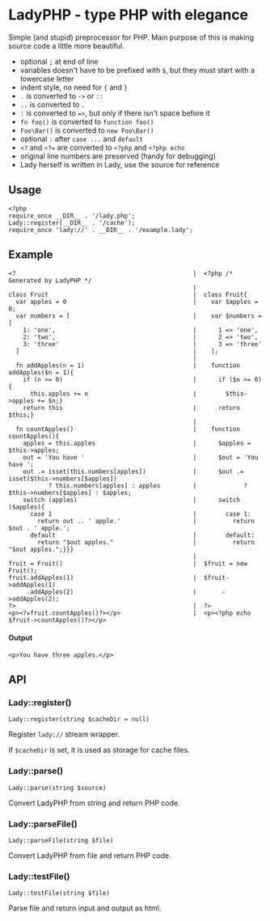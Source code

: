 
LadyPHP - type PHP with elegance
================================

Simple (and stupid) preprocessor for PHP. Main purpose of this is making source code a little more beautiful.

- optional `;` at end of line
- variables doesn't have to be prefixed with `$`, but they must start with a lowercase letter
- indent style, no need for `{` and `}`
- `.` is converted to `->` or `::`
- `..` is converted to `.`
- `:` is converted to `=>`, but only if there isn't space before it
- `fn foo()` is converted to `function foo()`
- `Foo\Bar()` is converted to `new Foo\Bar()`
- optional `:` after `case ...` and `default`
- `<?` and `<?=` are converted to `<?php` and `<?php echo`
- original line numbers are preserved (handy for debugging)
- Lady herself is written in Lady, use the source for reference

## Usage

    <?php
    require_once __DIR__ . '/lady.php';
    Lady::register(__DIR__ . '/cache');
    require_once 'lady://' . __DIR__ . '/example.lady';

## Example

    <?                                                 |  <?php /* Generated by LadyPHP */
                                                       |
    class Fruit                                        |  class Fruit{
      var apples = 0                                   |    var $apples = 0;
      var numbers = [                                  |    var $numbers = [
        1: 'one',                                      |      1 => 'one',
        2: 'two',                                      |      2 => 'two',
        3: 'three'                                     |      3 => 'three'
      ]                                                |    ];
                                                       |
      fn addApples(n = 1)                              |    function addApples($n = 1){
        if (n >= 0)                                    |      if ($n >= 0){
          this.apples += n                             |        $this->apples += $n;}
        return this                                    |      return $this;}
                                                       |
      fn countApples()                                 |    function countApples(){
        apples = this.apples                           |      $apples = $this->apples;
        out = 'You have '                              |      $out = 'You have ';
        out .= isset(this.numbers[apples])             |      $out .= isset($this->numbers[$apples])
               ? this.numbers[apples] : apples         |             ? $this->numbers[$apples] : $apples;
        switch (apples)                                |      switch ($apples){
          case 1                                       |        case 1:
            return out .. ' apple.'                    |          return $out . ' apple.';
          default                                      |        default:
            return "$out apples."                      |          return "$out apples.";}}}
                                                       |
    fruit = Fruit()                                    |  $fruit = new Fruit();
    fruit.addApples(1)                                 |  $fruit->addApples(1)
         .addApples(2)                                 |       ->addApples(2);
    ?>                                                 |  ?>
    <p><?=fruit.countApples()?></p>                    |  <p><?php echo $fruit->countApples()?></p>

#### Output

    <p>You have three apples.</p>

## API

### Lady::register()

    Lady::register(string $cacheDir = null)

Register `lady://` stream wrapper.

If `$cacheDir` is set, it is used as storage for cache files.

### Lady::parse()

    Lady::parse(string $source)

Convert LadyPHP from string and return PHP code.

### Lady::parseFile()

    Lady::parseFile(string $file)

Convert LadyPHP from file and return PHP code.

### Lady::testFile()

    Lady::testFile(string $file)

Parse file and return input and output as html.
